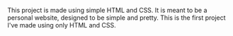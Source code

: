This project is made using simple HTML and CSS. It is meant to be a personal website, designed to be simple and pretty. This is the first project I've made using only HTML and CSS.
